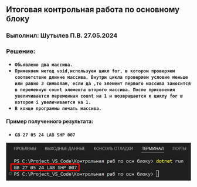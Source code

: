 ## Итоговая контрольная работа по основному блоку
### Выполнил: Шутылев П.В. 27.05.2024
### Решение:
* **`Обьявлено два массива.`**
* **`Применяем метод void,используем цикл for, в котором проверяем соответствие длинне массива. Внутри цикла проверяем условие меньше или равно 3 символам, если да ,то элемент первого массива заносится в переменную count элемента второго массива. После присвоения увеличивается переменная count на 1 и возвращается к циклу for в котором i увеличивается на 1.`**
* **`В конце программы печать массива.`**

#### Пример полученного результата:
* **`GB 27 05 24 LAB SHP 007`**

![PrintResult](Scrin_print_result.png)

